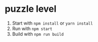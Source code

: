 # puzzle level

1. Start with `npm install` or `yarn install`
2. Run with `npm start`
3. Build with `npm run build`
